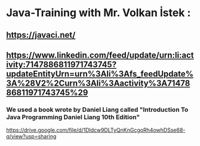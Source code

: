 # Java-Training with Mr. Volkan İstek :
## https://javaci.net/
## https://www.linkedin.com/feed/update/urn:li:activity:7147886811971743745?updateEntityUrn=urn%3Ali%3Afs_feedUpdate%3A%28V2%2Curn%3Ali%3Aactivity%3A7147886811971743745%29
### We used a book wrote by Daniel Liang called "Introduction To Java Programming Daniel Liang 10th Edition"
https://drive.google.com/file/d/1Dldcw9DLTyQnKnGcgoRh4owhDSse68-q/view?usp=sharing
